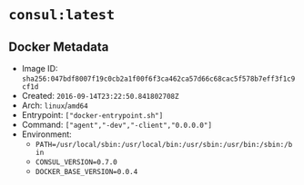 # `consul:latest`

## Docker Metadata

- Image ID: `sha256:047bdf8007f19c0cb2a1f00f6f3ca462ca57d66c68cac5f578b7eff3f1c9cf1d`
- Created: `2016-09-14T23:22:50.841802708Z`
- Arch: `linux`/`amd64`
- Entrypoint: `["docker-entrypoint.sh"]`
- Command: `["agent","-dev","-client","0.0.0.0"]`
- Environment:
  - `PATH=/usr/local/sbin:/usr/local/bin:/usr/sbin:/usr/bin:/sbin:/bin`
  - `CONSUL_VERSION=0.7.0`
  - `DOCKER_BASE_VERSION=0.0.4`
